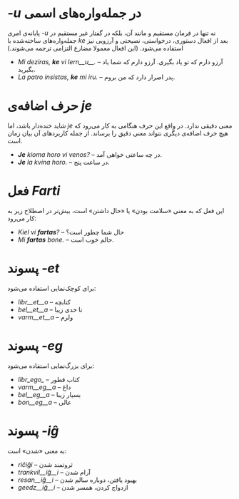 # *-u* در جمله‌واره‌های اسمی

پایانه‌ی امری *-u* نه تنها در فرمان مستقیم و مانند آن، بلکه در گفتار غیر مستقیم در جمله‌واره‌های ساخته‌شده با *ke* بعد از افعال دستوری، درخواستی، نصیحتی و آرزویی نیز استفاده می‌شود. (این افعال معمولا مضارع التزامی ترجمه می‌شوند.)

- *Mi deziras, __ke__ vi lern__u__.* – آرزو دارم که تو یاد بگیری. آرزو دارم که شما یاد بگیرید.
- *La patro insistas, __ke__ mi iru.* – پدر اصرار دارد که من بروم. 
 
# حرف اضافه‌ی *je*

شاید خنده‌دار باشد، اما *je* معنی دقیقی ندارد. در واقع این حرف هنگامی به کار می‌رود که هیچ حرف اضافه‌ی دیگری نتواند معنی دقیق را برساند. از جمله کاربردهای آن بیان زمان است.

- *__Je__ kioma horo vi venos?* – در چه ساعتی خواهی آمد.
- *__Je__ la kvina horo.* – در ساعت پنج.
 

# فعل *Farti*

این فعل که به معنی «سلامت بودن» یا «حال داشتن» است، بیش‌تر در اصطلاح زیر به کار می‌رود:

- *Kiel vi __fartas__?* – حال شما چطور است؟
- *Mi __fartas__ bone.* – حالم خوب است.


# پسوند *-et*

برای کوچک‌نمایی استفاده می‌شود:

- *libr__et__o* – کتابچه
- *bel__et__a*  – تا حدی زیبا
- *varm__et__a* – ولرم
 

# پسوند *-eg*

برای بزرگ‌نمایی استفاده می‌شود:

- *libr_ego_*    – کتاب قطور
- *varm__eg__a*  – داغ
- *bel__eg__a*   – بسیار زیبا
- *bon__eg__a*   – عالی
 

# پسوند *-iĝ*

به معنی «شدن» است:

- *riĉiĝi*          – ثروتمند شدن
- *trankvil__iĝ__i* – آرام شدن
- *resan__iĝ__i*    – بهبود یافتن، دوباره سالم شدن
- *geedz__iĝ__i*    – ازدواج کردن، همسر شدن
 

